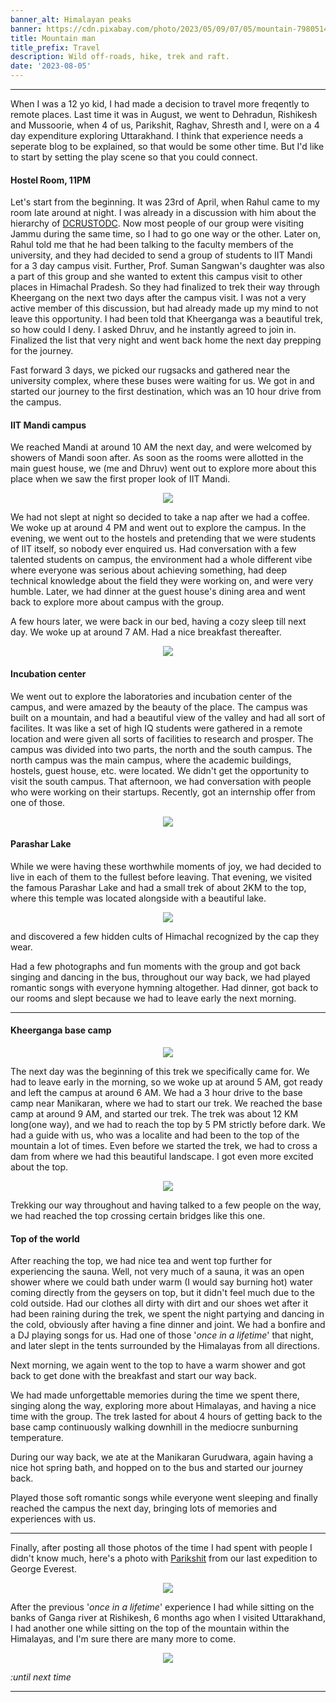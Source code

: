 ```yaml
---
banner_alt: Himalayan peaks
banner: https://cdn.pixabay.com/photo/2023/05/09/07/05/mountain-7980514_960_720.jpg
title: Mountain man
title_prefix: Travel
description: Wild off-roads, hike, trek and raft.
date: '2023-08-05'
---
```

--- 


When I was a 12 yo kid, I had made a decision to travel more freqently to remote places. Last time it was in August, we went to Dehradun, Rishikesh and Mussoorie, when 4 of us, Parikshit, Raghav, Shresth and I, were on a 4 day expenditure exploring Uttarakhand. I think that experience needs a seperate blog to be explained, so that would be some other time. But I'd like to start by setting the play scene so that you could connect. 

#### Hostel Room, 11PM
Let's start from the beginning. It was 23rd of April, when Rahul came to my room late around at night. I was already in a discussion with him about the hierarchy of [DCRUSTODC](https://github.com/DCRUSTODC). Now most people of our group were visiting Jammu during the same time, so I had to go one way or the other. Later on, Rahul told me that he had been talking to the faculty members of the university, and they had decided to send a group of students to IIT Mandi for a 3 day campus visit. Further, Prof. Suman Sangwan's daughter was also a part of this group and she wanted to extent this campus visit to other places in Himachal Pradesh. So they had finalized to trek their way through Kheergang on the next two days after the campus visit. I was not a very active member of this discussion, but had already made up my mind to not leave this opportunity. I had been told that Kheerganga was a beautiful trek, so how could I deny. I asked Dhruv, and he instantly agreed to join in. Finalized the list that very night and went back home the next day prepping for the journey.

Fast forward 3 days, we picked our rugsacks and gathered near the university complex, where these buses were waiting for us. We got in and started our journey to the first destination, which was an 10 hour drive from the campus. 


#### IIT Mandi campus
We reached Mandi at around 10 AM the next day, and were welcomed by showers of Mandi soon after. As soon as the rooms were allotted in the main guest house, we (me and Dhruv) went out to explore more about this place when we saw the first proper look of IIT Mandi.

<center>
    <img src="https://cdn.statically.io/gh/thatsameguyokay/images/main/first.jpg" style={{width: "90%"}}></img>
</center>

We had not slept at night so decided to take a nap after we had a coffee. We woke up at around 4 PM and went out to explore the campus. In the evening, we went out to the hostels and pretending that we were students of IIT itself, so nobody ever enquired us. Had conversation with a few talented students on campus, the environment had a whole different vibe where everyone was serious about achieving something, had deep technical knowledge about the field they were working on, and were very humble. Later, we had dinner at the guest house's dining area and went back to explore more about campus with the group. 

A few hours later, we were back in our bed, having a cozy sleep till next day. We woke up at around 7 AM. Had a nice breakfast thereafter.

<center>
    <img src="https://cdn.statically.io/gh/thatsameguyokay/images/main/guest.jpg" style={{width: "90%"}}></img>
</center>


#### Incubation center
We went out to explore the laboratories and incubation center of the campus, and were amazed by the beauty of the place. The campus was built on a mountain, and had a beautiful view of the valley and had all sort of facilites. It was like a set of high IQ students were gathered in a remote location and were given all sorts of facilities to research and prosper. The campus was divided into two parts, the north and the south campus. The north campus was the main campus, where the academic buildings, hostels, guest house, etc. were located. We didn't get the opportunity to visit the south campus. That afternoon, we had conversation with people who were working on their startups. Recently, got an internship offer from one of those.

<center>
    <img src="https://cdn.statically.io/gh/thatsameguyokay/images/main/offer.png" style={{width: "90%"}}></img>
</center>

#### Parashar Lake
While we were having these worthwhile moments of joy, we had decided to live in each of them to the fullest before leaving. That evening, we visited the famous Parashar Lake and had a small trek of about 2KM to the top, where this temple was located alongside with a beautiful lake. 

<center>
    <img src="https://pixabay.com/images/download/temple-7980565.jpg" style={{width: "90%"}}></img>
</center>

and discovered a few hidden cults of Himachal recognized by the cap they wear.

<XStreamable id="lhompx" title="Cults of Himachal" />

Had a few photographs and fun moments with the group and got back singing and dancing in the bus, throughout our way back, we had played romantic songs with everyone hymning altogether. Had dinner, got back to our rooms and slept because we had to leave early the next morning. 

---
 
#### Kheerganga base camp
<center>
    <img src="https://pixabay.com/images/download/mountain-7980560.jpg" style={{width: "90%"}}></img>
</center>

The next day was the beginning of this trek we specifically came for. We had to leave early in the morning, so we woke up at around 5 AM, got ready and left the campus at around 6 AM. We had a 3 hour drive to the base camp near Manikaran, where we had to start our trek. We reached the base camp at around 9 AM, and started our trek. The trek was about 12 KM long(one way), and we had to reach the top by 5 PM strictly before dark. We had a guide with us, who was a localite and had been to the top of the mountain a lot of times. Even before we started the trek, we had to cross a dam from where we had this beautiful landscape. I got even more excited about the top.

<center>
    <img src="https://pixabay.com/images/download/river-7980562.jpg" style={{width: "90%"}}></img>
</center>

Trekking our way throughout and having talked to a few people on the way, we had reached the top crossing certain bridges like this one.

<XStreamable id="g405jp" title="Bridge of death" />

#### Top of the world
After reaching the top, we had nice tea and went top further for experiencing the sauna. Well, not very much of a sauna, it was an open shower where we could bath under warm (I would say burning hot) water coming directly from the geysers on top, but it didn't feel much due to the cold outside. Had our clothes all dirty with dirt and our shoes wet after it had been raining during the trek, we spent the night partying and dancing in the cold, obviously after having a fine dinner and joint. We had a bonfire and a DJ playing songs for us. Had one of those '_once in a lifetime_' that night, and later slept in the tents surrounded by the Himalayas from all directions.

Next morning, we again went to the top to have a warm shower and got back to get done with the breakfast and start our way back.

<XStreamable id="0dim8v" title="Up within the Himalayas" />

We had made unforgettable memories during the time we spent there, singing along the way, exploring more about Himalayas, and having a nice time with the group. The trek lasted for about 4 hours of getting back to the base camp continuously walking downhill in the mediocre sunburning temperature.

<XStreamable id="4e6uau" title="Through our way back" />

During our way back, we ate at the Manikaran Gurudwara, again having a nice hot spring bath, and hopped on to the bus and started our journey back.

Played those soft romantic songs while everyone went sleeping and finally reached the campus the next day, bringing lots of memories and experiences with us.

---

Finally, after posting all those photos of the time I had spent with people I didn't know much, here's a photo with [Parikshit](https://www.instagram.com/parikshitverma.eth/) from our last expedition to George Everest.

<center>
    <img src="https://cdn.pixabay.com/photo/2023/05/09/07/16/boys-7980545_960_720.jpg" style={{width: "90%"}}></img>
</center>

After the previous '_once in a lifetime_' experience I had while sitting on the banks of Ganga river at Rishikesh, 6 months ago when I visited Uttarakhand, I had another one while sitting on the top of the mountain within the Himalayas, and I'm sure there are many more to come.

<center>
    <img src="https://cdn.statically.io/gh/thatsameguyokay/images/main/lakshman.jpg" style={{width: "90%"}}></img>
</center>

_:until next time_

---
